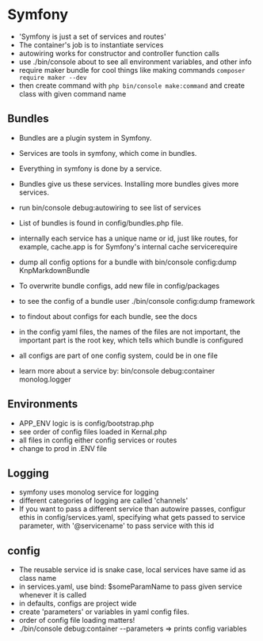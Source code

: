 # Symfony

* 'Symfony is just a set of services and routes'
* The container's job is to instantiate services
* autowiring works for constructor and controller function calls
* use ./bin/console about to see all environment variables, and other info
* require maker bundle for cool things like making commands `composer require maker --dev`
* then create command with `php bin/console make:command` and create class with given command name

## Bundles
* Bundles are a plugin system in Symfony.
* Services are tools in symfony, which come in bundles. 
* Everything in symfony is done by a service.
* Bundles give us these services. Installing more bundles gives more services.

* run bin/console debug:autowiring to see list of services

* List of bundles is found in config/bundles.php file.

* internally each service has a unique name or id, just like routes, for example, cache.app is for Symfony's internal cache servicerequire

* dump all config options for a bundle with bin/console config:dump <bundleName> KnpMarkdownBundle
* To overwrite bundle configs, add new file in config/packages
* to see the config of a bundle user ./bin/console config:dump <bundleName> framework
* to findout about configs for each bundle, see the docs
* in the config yaml files, the names of the files are not important, the important part is the root key, which tells which bundle is configured
* all configs are part of one config system, could be in one file 

* learn more about a service by: bin/console debug:container monolog.logger <service name>

## Environments
* APP_ENV logic is is config/bootstrap.php
* see order of config files loaded in Kernal.php
* all files in config either config services or routes
* change to prod in .ENV file

## Logging
* symfony uses monolog service for logging
* different categories of logging are called 'channels'
* If you want to pass a different service than autowire passes, configur ethis in config/services.yaml, specifying what gets passed to service parameter, with '@servicename' to pass service with this id

## config
* The reusable service id is snake case, local services have same id as class name 
* in services.yaml, use bind: $someParamName to pass given service whenever it is called
* in defaults, configs are project wide
* create 'parameters' or variables in yaml config files. 
* order of config file loading matters!
* ./bin/console debug:container --parameters => prints config variables
